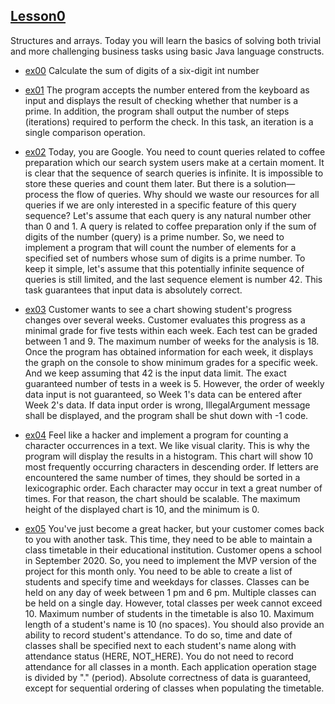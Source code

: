 
## [Lesson0](https://github.com/MaksimovSanan/JavaBootcamp/tree/main/lesson0)
Structures and arrays. Today you will learn the basics of solving both trivial and more challenging business tasks using basic Java language constructs.

- [ex00](https://github.com/MaksimovSanan/JavaBootcamp/tree/main/lesson0/src/ex00) Calculate the sum of digits of a six-digit int number

- [ex01](https://github.com/MaksimovSanan/JavaBootcamp/tree/main/lesson0/src/ex01) The program accepts the number entered from the keyboard as input and displays the result of checking whether that number is a prime.  In addition, the program shall output the number of steps (iterations) required to perform the check. In this task, an iteration is a single comparison operation.

- [ex02](https://github.com/MaksimovSanan/JavaBootcamp/tree/main/lesson0/src/ex02) Today, you are Google.
  You need to count queries related to coffee preparation which our search system users make at a certain moment. It is clear that the sequence of search queries is infinite. It is impossible to store these queries and count them later.
  But there is a solution—process the flow of queries. Why should we waste our resources for all queries if we are only interested in a specific feature of this query sequence?  Let's assume that each query is any natural number other than 0 and 1. A query is related to coffee preparation only if the sum of digits of the number (query) is a prime number.
  So, we need to implement a program that will count the number of elements for a specified set of numbers whose sum of digits is a prime number.
  To keep it simple, let's assume that this potentially infinite sequence of queries is still limited, and the last sequence element is number 42.
  This task guarantees that input data is absolutely correct.

- [ex03](https://github.com/MaksimovSanan/JavaBootcamp/tree/main/lesson0/src/ex03) Customer wants to see a chart showing student's progress changes over several weeks.
  Customer evaluates this progress as a minimal grade for five tests within each week. Each test can be graded between 1 and 9.
  The maximum number of weeks for the analysis is 18. Once the program has obtained information for each week, it displays the graph on the console to show minimum grades for a specific week.
  And we keep assuming that 42 is the input data limit.
  The exact guaranteed number of tests in a week is 5.
  However, the order of weekly data input is not guaranteed, so Week 1's data can be entered after Week 2's data. If data input order is wrong, IllegalArgument message shall be displayed, and the program shall be shut down with -1 code.

- [ex04](https://github.com/MaksimovSanan/JavaBootcamp/tree/main/lesson0/src/ex04) Feel like a hacker and implement a program for counting a character occurrences in a text.
  We like visual clarity. This is why the program will display the results in a histogram. This chart will show 10 most frequently occurring characters in descending order.
  If letters are encountered the same number of times, they should be sorted in a lexicographic order.
  Each character may occur in text a great number of times. For that reason, the chart should be scalable. The maximum height of the displayed chart is 10, and the minimum is 0.

- [ex05](https://github.com/MaksimovSanan/JavaBootcamp/tree/main/lesson0/src/ex05) You've just become a great hacker, but your customer comes back to you with another task. This time, they need to be able to maintain a class timetable in their educational institution. Customer opens a school in September 2020. So, you need to implement the MVP version of the project for this month only.
  You need to be able to create a list of students and specify time and weekdays for classes. Classes can be held on any day of week between 1 pm and 6 pm. Multiple classes can be held on a single day. However, total classes per week cannot exceed 10.
  Maximum number of students in the timetable is also 10. Maximum length of a student's name is 10 (no spaces).
  You should also provide an ability to record student's attendance. To do so, time and date of classes shall be specified next to each student's name along with attendance status (HERE, NOT_HERE). You do not need to record attendance for all classes in a month.
  Each application operation stage is divided by "." (period). Absolute correctness of data is guaranteed, except for sequential ordering of classes when populating the timetable.
